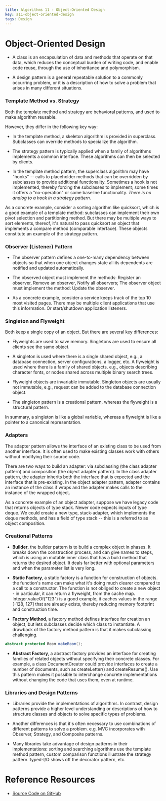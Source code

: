 ```yaml
---
title: Algorithms 11 - Object-Oriented Design
key: a11-object-oriented-design
tags: Design
---
```


# Object-Oriented Design

- A class is an encapsulation of data and methods that operate on that data, which reduces the conceptual burden of writing code, and enable code reuse, through the use of inheritance and polymorphism.

- A design pattern is a general repeatable solution to a commonly occurring problem, or it is a description of how to solve a problem that arises in many different situations.

<!--more-->

### Template Method vs. Strategy

Both the template method and strategy are behavioral patterns, and used to make algorithm reusable.

However, they differ in the following key way:

- In the template method, a skeleton algorithm is provided in superclass. Subclasses can override methods to specialize the algorithm.

- The strategy pattern is typically applied when a family of algorithms implements a common interface. These algorithms can then be selected by clients.

- In the template method pattern, the superclass algorithm may have "hooks" -- calls to placeholder methods that can be overridden by subclasses to provide additional functionality. Sometimes a hook is not implemented, thereby forcing the subclasses to implement; some times it offers a "no-operation" or some baseline functionality. _There is no analog to a hook in a strategy pattern._

As a concrete example, consider a sorting algorithm like quicksort, which is a good example of a template method: subclasses can implement their own pivot selection and partitioning method. But there may be multiple ways to sort elements, thereof, it's natural to pass quicksort an object that implements a compare method (comparable interface). These objects constitute an example of the strategy pattern.

### Observer (Listener) Pattern

- The observer pattern defines a one-to-many dependency between objects so that when one object changes state all its dependents are notified and updated automatically.

- The observed object must implement the methods: Register an observer, Remove an observer, Notify all observers; The observer object must implement the method: Update the observer.

- As a concrete example, consider a service keeps track of the top 10 most visited pages. There may be multiple client applications that use this information. Or start/shutdown application listeners.

### Singleton and Flyweight

Both keep a single copy of an object. But there are several key differences:

- Flyweights are used to save memory. Singletons are used to ensure all clients see the same object.

- A singleton is used where there is a single shared object, e.g., a database connection, server configurations, a logger, etc. A flyweight is used where there is a family of shared objects. e.g., objects describing character fonts, or nodes shared across multiple binary search trees.

- Flyweight objects are invariable immutable. Singleton objects are usually not immutable, e.g., request can be added to the database connection object.

- The singleton pattern is a creational pattern, whereas the flyweight is a structural pattern.

In summary, a singleton is like a global variable, whereas a flyweight is like a pointer to a canonical representation.

### Adapters

The adapter pattern allows the interface of an existing class to be used from another interface. It is often used to make existing classes work with others without modifying their source code.

There are two ways to build an adapter: via subclassing (the class adapter pattern) and composition (the object adapter pattern). In the class adapter pattern, the adapter inherits both the interface that is expected and the interface that is pre-existing. In the object adapter pattern, adapter contains an instance of the class if wraps and the adapter makes calls to the instance of the wrapped object.

As a concrete example of an object adapter, suppose we have legacy code that returns objects of type stack. Newer code expects inputs of type deque. We could create a new type, stack-adapter, which implements the deque methods, and has a field of type stack -- this is a referred to as object composition.

### Creational Patterns

- **Builder**, the builder pattern is to build a complex object in phases. It breaks down the construction process, and can give names to steps, which is using an mutable inner class that has a build method that returns the desired object. It deals far better with optional parameters and when the parameter list is very long.

- **Static Factory**, a static factory is a function for construction of objects. the function's name can make what it's doing much clearer compared to a call to a constructor. The function is not obliged to create a new object - in particular, it can return a flyweight, from the cache map. Integer.valueOf("123") is a good example, it caches values in the range [-128, 127] that are already exists, thereby reducing memory footprint and construction time.

- **Factory Method**, a factory method defines interface for creation an object, but lets subclasses decide which class to instantiate. A drawback of the factory method pattern is that it makes subclassing challenging.

```java
abstract protected Room makeRoom();
```

- **Abstract Factory**, a abstract factory provides an interface for creating families of related objects without specifying their concrete classes. For example, a class DocumentCreator could provide interfaces to create a number of documents, such as createLetter() and createResume(). Use this pattern makes it possible to interchange concrete implementations without changing the code that uses them, even at runtime.

### Libraries and Design Patterns

- Libraries provide the implementations of algorithms. In contrast, design patterns provide a higher level understanding or descriptions of how to structure classes and objects to solve specific types of problems.

- Another differences is that it's often necessary to use combinations of different patterns to solve a problem. e.g. MVC incorporates with Observer, Strategy, and Composite patterns.

- Many libraries take advantage of design patterns in their implementations: sorting and searching algorithms use the template method pattern, custom comparison functions illustrate the strategy pattern. typed-I/O shows off the decorator pattern, etc.

# Reference Resources
- [Source Code on GitHub](https://github.com/codebycase/algorithms-java/tree/master/src/main/java/a12_object_oriented_design)
